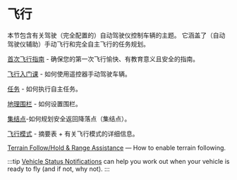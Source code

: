 # 飞行

本节包含有关驾驶（完全配置的）自动驾驶仪控制车辆的主题。 它涵盖了（自动驾驶仪辅助）手动飞行和完全自主飞行的任务规划。

[首次飞行指南](../flying/first_flight_guidelines.md) - 确保您的第一次飞行愉快、有教育意义且安全的指南。

[飞行入门课](../flying/basic_flying.md) - 如何使用遥控器手动驾驶车辆。

[任务](../flying/missions.md) - 如何执行自主任务。

[地理围栏](../flying/geofence.md) - 如何设置围栏。

[集结点](../flying/plan_safety_points.md)-如何规划安全返回降落点（集结点）。

[飞行模式](../flight_modes/README.md) - 摘要表 + 有关飞行模式的详细信息。

[Terrain Follow/Hold & Range Assistance](../flying/terrain_following_holding.md) — How to enable terrain following.

:::tip
[Vehicle Status Notifications](../getting_started/vehicle_status.md) can help you work out when your vehicle is ready to fly (and if not, why not).
:::